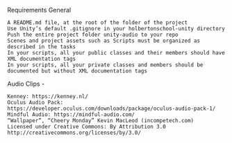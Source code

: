 Requirements
General

    A README.md file, at the root of the folder of the project
    Use Unity’s default .gitignore in your holbertonschool-unity directory
    Push the entire project folder unity-audio to your repo
    Scenes and project assets such as Scripts must be organized as described in the tasks
    In your scripts, all your public classes and their members should have XML documentation tags
    In your scripts, all your private classes and members should be documented but without XML documentation tags

Audio Clips -

    Kenney: https://kenney.nl/
    Oculus Audio Pack: https://developer.oculus.com/downloads/package/oculus-audio-pack-1/
    Mindful Audio: https://mindful-audio.com/
    “Wallpaper”, “Cheery Monday” Kevin MacLeod (incompetech.com)
    Licensed under Creative Commons: By Attribution 3.0
    http://creativecommons.org/licenses/by/3.0/
